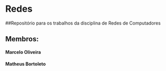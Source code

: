 # Redes
##Repositório para os trabalhos da disciplina de Redes de Computadores


## Membros:

#### Marcelo Oliveira
#### Matheus Bortoleto